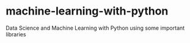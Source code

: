 # machine-learning-with-python
Data Science and Machine Learning with Python  using some important libraries
